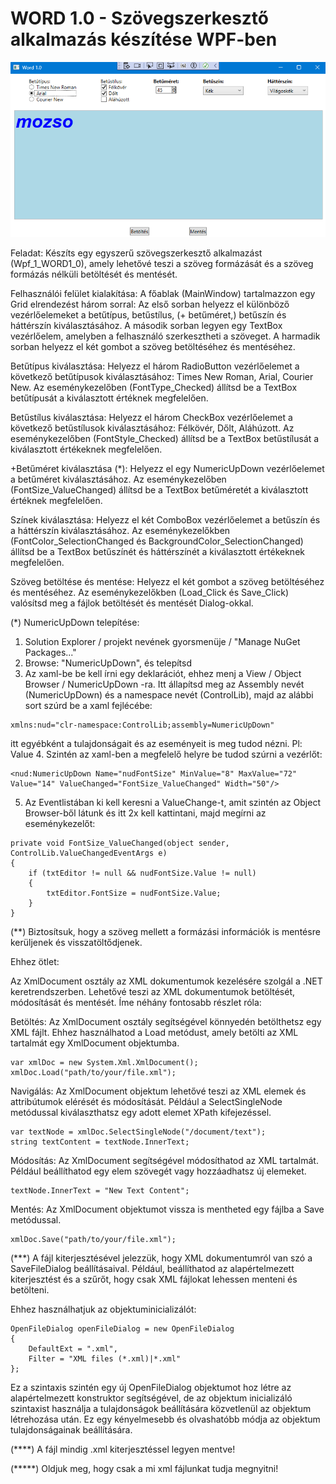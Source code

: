 # WORD 1.0 - Szövegszerkesztő alkalmazás készítése WPF-ben

![WORD 1.0](PICTURES/Wpf_1_WORD1_0.png)

Feladat: Készíts egy egyszerű szövegszerkesztő alkalmazást (Wpf_1_WORD1_0), amely lehetővé teszi a szöveg formázását és a szöveg formázás nélküli betöltését és mentését.

Felhasználói felület kialakítása:
A főablak (MainWindow) tartalmazzon egy Grid elrendezést három sorral:
Az első sorban helyezz el különböző vezérlőelemeket a betűtípus, betűstílus, (+ betűméret,) betűszín és háttérszín kiválasztásához.
A második sorban legyen egy TextBox vezérlőelem, amelyben a felhasználó szerkesztheti a szöveget.
A harmadik sorban helyezz el két gombot a szöveg betöltéséhez és mentéséhez.

Betűtípus kiválasztása:
Helyezz el három RadioButton vezérlőelemet a következő betűtípusok kiválasztásához: Times New Roman, Arial, Courier New.
Az eseménykezelőben (FontType_Checked) állítsd be a TextBox betűtípusát a kiválasztott értéknek megfelelően.

Betűstílus kiválasztása:
Helyezz el három CheckBox vezérlőelemet a következő betűstílusok kiválasztásához: Félkövér, Dőlt, Aláhúzott.
Az eseménykezelőben (FontStyle_Checked) állítsd be a TextBox betűstílusát a kiválasztott értékeknek megfelelően.

+Betűméret kiválasztása (*):
Helyezz el egy NumericUpDown vezérlőelemet a betűméret kiválasztásához.
Az eseménykezelőben (FontSize_ValueChanged) állítsd be a TextBox betűméretét a kiválasztott értéknek megfelelően.

Színek kiválasztása:
Helyezz el két ComboBox vezérlőelemet a betűszín és a háttérszín kiválasztásához.
Az eseménykezelőkben (FontColor_SelectionChanged és BackgroundColor_SelectionChanged) állítsd be a TextBox betűszínét és háttérszínét a kiválasztott értékeknek megfelelően.

Szöveg betöltése és mentése:
Helyezz el két gombot a szöveg betöltéséhez és mentéséhez.
Az eseménykezelőkben (Load_Click és Save_Click) valósítsd meg a fájlok betöltését és mentését Dialog-okkal.




(*) NumericUpDown telepítése:

1. Solution Explorer / projekt nevének gyorsmenüje / "Manage NuGet Packages..."
2. Browse: "NumericUpDown", és telepítsd
3. Az xaml-be be kell írni egy deklarációt, ehhez menj a View / Object Browser / NumericUpDown -ra. Itt állapítsd meg az Assembly nevét (NumericUpDown) és a namespace nevét (ControlLib), majd az alábbi sort szúrd be a xaml fejlécébe:
```
xmlns:nud="clr-namespace:ControlLib;assembly=NumericUpDown"
```
itt egyébként a tulajdonságait és az eseményeit is meg tudod nézni. Pl: Value
4. Szintén az xaml-ben a megfelelő helyre be tudod szúrni a vezérlőt:
```
<nud:NumericUpDown Name="nudFontSize" MinValue="8" MaxValue="72" Value="14" ValueChanged="FontSize_ValueChanged" Width="50"/>
```
5. Az Eventlistában ki kell keresni a ValueChange-t, amit szintén az Object Browser-ből látunk és itt 2x kell kattintani, majd megírni az eseménykezelőt:
```
private void FontSize_ValueChanged(object sender, ControlLib.ValueChangedEventArgs e)
{
    if (txtEditor != null && nudFontSize.Value != null)
    {
        txtEditor.FontSize = nudFontSize.Value;
    }
}
```

(**) Biztosítsuk, hogy a szöveg mellett a formázási információk is mentésre kerüljenek és visszatöltődjenek.

Ehhez ötlet:

Az XmlDocument osztály az XML dokumentumok kezelésére szolgál a .NET keretrendszerben. Lehetővé teszi az XML dokumentumok betöltését, módosítását és mentését. Íme néhány fontosabb részlet róla:

Betöltés: Az XmlDocument osztály segítségével könnyedén betölthetsz egy XML fájlt. Ehhez használhatod a Load metódust, amely betölti az XML tartalmát egy XmlDocument objektumba.
```
var xmlDoc = new System.Xml.XmlDocument();
xmlDoc.Load("path/to/your/file.xml");
```


Navigálás: Az XmlDocument objektum lehetővé teszi az XML elemek és attribútumok elérését és módosítását. Például a SelectSingleNode metódussal kiválaszthatsz egy adott elemet XPath kifejezéssel.
```
var textNode = xmlDoc.SelectSingleNode("/document/text");
string textContent = textNode.InnerText;
```

Módosítás: Az XmlDocument segítségével módosíthatod az XML tartalmát. Például beállíthatod egy elem szövegét vagy hozzáadhatsz új elemeket.

```
textNode.InnerText = "New Text Content";
```

Mentés: Az XmlDocument objektumot vissza is mentheted egy fájlba a Save metódussal.

```
xmlDoc.Save("path/to/your/file.xml");
```


(***)
A fájl kiterjesztésével jelezzük, hogy XML dokumentumról van szó a SaveFileDialog beállításaival. Például, beállíthatod az alapértelmezett kiterjesztést és a szűrőt, hogy csak XML fájlokat lehessen menteni és betölteni.


Ehhez használhatjuk az objektuminicializálót:

```
OpenFileDialog openFileDialog = new OpenFileDialog
{
    DefaultExt = ".xml",
    Filter = "XML files (*.xml)|*.xml"
};
```

Ez a szintaxis szintén egy új OpenFileDialog objektumot hoz létre az alapértelmezett konstruktor segítségével, de az objektum inicializáló szintaxist használja a tulajdonságok beállítására közvetlenül az objektum létrehozása után. Ez egy kényelmesebb és olvashatóbb módja az objektum tulajdonságainak beállítására.


(****)
A fájl mindig .xml kiterjesztéssel legyen mentve!


(*****)
Oldjuk meg, hogy csak a mi xml fájlunkat tudja megnyitni!
